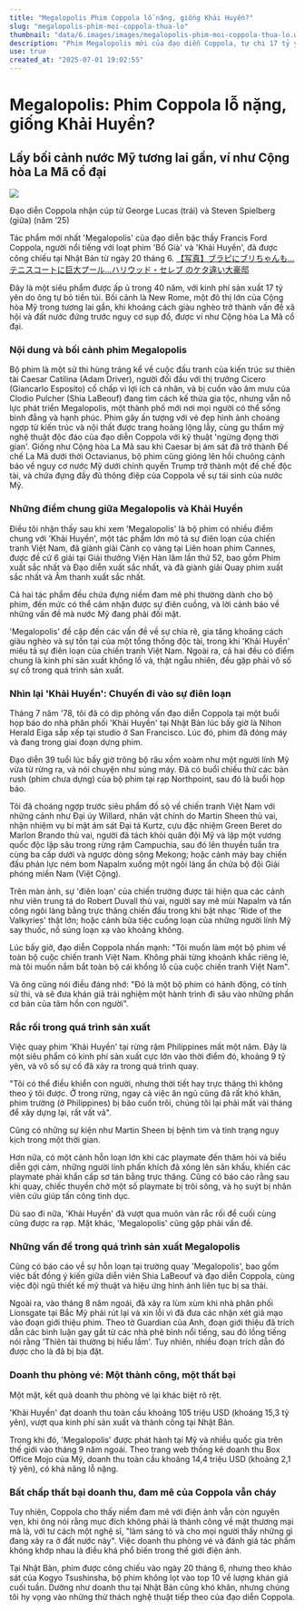 ```yaml
---
title: "Megalopolis Phim Coppola lỗ nặng, giống Khải Huyền?"
slug: "megalopolis-phim-moi-coppola-thua-lo"
thumbnail: "data/6.images/images/megalopolis-phim-moi-coppola-thua-lo.webp"
description: "Phim Megalopolis mới của đạo diễn Coppola, tự chi 17 tỷ yên sản xuất, lỗ nặng doanh thu nhưng có nhiều điểm tương đồng với kiệt tác Khải Huyền."
use: true
created_at: "2025-07-01 19:02:55"
---
```


# Megalopolis: Phim Coppola lỗ nặng, giống Khải Huyền?

## Lấy bối cảnh nước Mỹ tương lai gần, ví như Cộng hòa La Mã cổ đại

![](/images/20250701-00000009-friday-000-2-view.webp)

Đạo diễn Coppola nhận cúp từ George Lucas (trái) và Steven Spielberg (giữa) (năm ‘25)

Tác phẩm mới nhất 'Megalopolis' của đạo diễn bậc thầy Francis Ford Coppola, người nổi tiếng với loạt phim 'Bố Già' và 'Khải Huyền', đã được công chiếu tại Nhật Bản từ ngày 20 tháng 6.
[【写真】ブラピにブリちゃんも…テニスコートに巨大プール…ハリウッド・セレブ のケタ違い大豪邸](https://friday.kodansha.co.jp/article/311252/photo/62cef15d?utm_source=yahoonews&utm_medium=referral&utm_campaign=partnerlink)

Đây là một siêu phẩm được ấp ủ trong 40 năm, với kinh phí sản xuất 17 tỷ yên do ông tự bỏ tiền túi. Bối cảnh là New Rome, một đô thị lớn của Cộng hòa Mỹ trong tương lai gần, khi khoảng cách giàu nghèo trở thành vấn đề xã hội và đất nước đứng trước nguy cơ sụp đổ, được ví như Cộng hòa La Mã cổ đại.

### Nội dung và bối cảnh phim Megalopolis

Bộ phim là một sử thi hùng tráng kể về cuộc đấu tranh của kiến trúc sư thiên tài Caesar Catilina (Adam Driver), người đối đầu với thị trưởng Cicero (Giancarlo Esposito) cố chấp vì lợi ích cá nhân, và bị cuốn vào âm mưu của Clodio Pulcher (Shia LaBeouf) đang tìm cách kế thừa gia tộc, nhưng vẫn nỗ lực phát triển Megalopolis, một thành phố mới nơi mọi người có thể sống bình đẳng và hạnh phúc. Phim gây ấn tượng với vẻ đẹp hình ảnh choáng ngợp từ kiến trúc và nội thất được trang hoàng lộng lẫy, cùng gu thẩm mỹ nghệ thuật độc đáo của đạo diễn Coppola với kỹ thuật 'ngừng đọng thời gian'. Giống như Cộng hòa La Mã sau khi Caesar bị ám sát đã trở thành Đế chế La Mã dưới thời Octavianus, bộ phim cũng gióng lên hồi chuông cảnh báo về nguy cơ nước Mỹ dưới chính quyền Trump trở thành một đế chế độc tài, và chứa đựng đầy đủ thông điệp của Coppola về sự tái sinh của nước Mỹ.

### Những điểm chung giữa Megalopolis và Khải Huyền

Điều tôi nhận thấy sau khi xem 'Megalopolis' là bộ phim có nhiều điểm chung với 'Khải Huyền', một tác phẩm lớn mô tả sự điên loạn của chiến tranh Việt Nam, đã giành giải Cành cọ vàng tại Liên hoan phim Cannes, được đề cử 6 giải tại Giải thưởng Viện Hàn lâm lần thứ 52, bao gồm Phim xuất sắc nhất và Đạo diễn xuất sắc nhất, và đã giành giải Quay phim xuất sắc nhất và Âm thanh xuất sắc nhất.

Cả hai tác phẩm đều chứa đựng niềm đam mê phi thường dành cho bộ phim, đến mức có thể cảm nhận được sự điên cuồng, và lời cảnh báo về những vấn đề mà nước Mỹ đang phải đối mặt.

'Megalopolis' đề cập đến các vấn đề về sự chia rẽ, gia tăng khoảng cách giàu nghèo và sự tồn tại của một tổng thống độc tài, trong khi 'Khải Huyền' miêu tả sự điên loạn của chiến tranh Việt Nam. Ngoài ra, cả hai đều có điểm chung là kinh phí sản xuất khổng lồ và, thật ngẫu nhiên, đều gặp phải vô số sự cố trong quá trình sản xuất.

### Nhìn lại 'Khải Huyền': Chuyến đi vào sự điên loạn

Tháng 7 năm '78, tôi đã có dịp phỏng vấn đạo diễn Coppola tại một buổi họp báo do nhà phân phối 'Khải Huyền' tại Nhật Bản lúc bấy giờ là Nihon Herald Eiga sắp xếp tại studio ở San Francisco. Lúc đó, phim đã đóng máy và đang trong giai đoạn dựng phim.

Đạo diễn 39 tuổi lúc bấy giờ trông bộ râu xồm xoàm như một người lính Mỹ vừa từ rừng ra, và nói chuyện như súng máy. Đã có buổi chiếu thử các bản rush (phim chưa dựng) của bộ phim tại rạp Northpoint, sau đó là buổi họp báo.

Tôi đã choáng ngợp trước siêu phẩm đồ sộ về chiến tranh Việt Nam với những cảnh như Đại úy Willard, nhân vật chính do Martin Sheen thủ vai, nhận nhiệm vụ bí mật ám sát Đại tá Kurtz, cựu đặc nhiệm Green Beret do Marlon Brando thủ vai, người đã tách khỏi quân đội Mỹ và lập một vương quốc độc lập sâu trong rừng rậm Campuchia, sau đó lên thuyền tuần tra cùng ba cấp dưới và ngược dòng sông Mekong; hoặc cảnh máy bay chiến đấu phản lực ném bom Napalm xuống một ngôi làng ẩn chứa bộ đội Giải phóng miền Nam (Việt Cộng).

Trên màn ảnh, sự 'điên loạn' của chiến trường được tái hiện qua các cảnh như viên trung tá do Robert Duvall thủ vai, người say mê mùi Napalm và tấn công ngôi làng bằng trực thăng chiến đấu trong khi bật nhạc 'Ride of the Valkyries' thật lớn; hoặc cảnh bữa tiệc cuồng loạn của những người lính Mỹ say thuốc, nổ súng loạn xạ vào khoảng không.

Lúc bấy giờ, đạo diễn Coppola nhấn mạnh: "Tôi muốn làm một bộ phim về toàn bộ cuộc chiến tranh Việt Nam. Không phải từng khoảnh khắc riêng lẻ, mà tôi muốn nắm bắt toàn bộ cái khổng lồ của cuộc chiến tranh Việt Nam".

Và ông cũng nói điều đáng nhớ: "Đó là một bộ phim có hành động, có tính sử thi, và sẽ đưa khán giả trải nghiệm một hành trình đi sâu vào những phần cơ bản của tâm hồn con người".

### Rắc rối trong quá trình sản xuất

Việc quay phim 'Khải Huyền' tại rừng rậm Philippines mất một năm. Đây là một siêu phẩm có kinh phí sản xuất cực lớn vào thời điểm đó, khoảng 9 tỷ yên, và vô số sự cố đã xảy ra trong quá trình quay.

"Tôi có thể điều khiển con người, nhưng thời tiết hay trực thăng thì không theo ý tôi được. Ở trong rừng, ngay cả việc ăn ngủ cũng đã rất khó khăn, phim trường (ở Philippines) bị bão cuốn trôi, chúng tôi lại phải mất vài tháng để xây dựng lại, rất vất vả".

Cũng có những sự kiện như Martin Sheen bị bệnh tim và tình trạng nguy kịch trong một thời gian.

Hơn nữa, có một cảnh hỗn loạn lớn khi các playmate đến thăm hỏi và biểu diễn gợi cảm, những người lính phấn khích đã xông lên sân khấu, khiến các playmate phải khẩn cấp sơ tán bằng trực thăng. Cũng có báo cáo rằng sau khi quay, chiếc thuyền chở một số playmate bị trôi sông, và họ suýt bị nhân viên cứu giúp tấn công tình dục.

Dù sao đi nữa, 'Khải Huyền' đã vượt qua muôn vàn rắc rối để cuối cùng cũng được ra rạp. Mặt khác, 'Megalopolis' cũng gặp phải vấn đề.

### Những vấn đề trong quá trình sản xuất Megalopolis

Cũng có báo cáo về sự hỗn loạn tại trường quay 'Megalopolis', bao gồm việc bất đồng ý kiến giữa diễn viên Shia LaBeouf và đạo diễn Coppola, cùng việc đội ngũ thiết kế mỹ thuật và hiệu ứng hình ảnh liên tục bị sa thải.

Ngoài ra, vào tháng 8 năm ngoái, đã xảy ra lùm xùm khi nhà phân phối Lionsgate tại Bắc Mỹ phải rút lại và xin lỗi vì đã đưa các nhận xét giả mạo vào đoạn giới thiệu phim. Theo tờ Guardian của Anh, đoạn giới thiệu đã trích dẫn các bình luận gay gắt từ các nhà phê bình nổi tiếng, sau đó lồng tiếng nói rằng 'Thiên tài thường bị hiểu lầm'. Tuy nhiên, nhiều đoạn trích dẫn đó được cho là đã bị bịa đặt.

### Doanh thu phòng vé: Một thành công, một thất bại

Một mặt, kết quả doanh thu phòng vé lại khác biệt rõ rệt.

'Khải Huyền' đạt doanh thu toàn cầu khoảng 105 triệu USD (khoảng 15,3 tỷ yên), vượt qua kinh phí sản xuất và thành công tại Nhật Bản.

Trong khi đó, 'Megalopolis' được phát hành tại Mỹ và nhiều quốc gia trên thế giới vào tháng 9 năm ngoái. Theo trang web thống kê doanh thu Box Office Mojo của Mỹ, doanh thu toàn cầu khoảng 14,4 triệu USD (khoảng 2,1 tỷ yên), có khả năng lỗ nặng.

### Bất chấp thất bại doanh thu, đam mê của Coppola vẫn cháy

Tuy nhiên, Coppola cho thấy niềm đam mê với điện ảnh vẫn còn nguyên vẹn, khi ông nói rằng mục đích không phải là thành công về mặt thương mại mà là, với tư cách một nghệ sĩ, "làm sáng tỏ và cho mọi người thấy những gì đang xảy ra ở đất nước này". Việc doanh thu phòng vé và đánh giá tác phẩm không khớp nhau là điều khá phổ biến trong thế giới điện ảnh.

Tại Nhật Bản, phim được công chiếu vào ngày 20 tháng 6, nhưng theo khảo sát của Kogyo Tsushinsha, bộ phim không lọt vào top 10 về lượng khán giả cuối tuần. Dường như doanh thu tại Nhật Bản cũng khó khăn, nhưng chúng tôi hy vọng vào những thử thách nghệ thuật tiếp theo của đạo diễn Coppola.